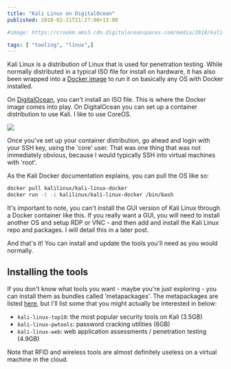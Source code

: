 ```yaml
---
title: "Kali Linux on DigitalOcean"
published: 2018-02-21T21:27:00+13:00

#image: https://crookm.ams3.cdn.digitaloceanspaces.com/media/2018/kali-linux-on-digitalocean--3eb66413-0f33-4801-be73-fc5d4d9c9f0e.png

tags: [ "tooling", "linux",]
---
```


Kali Linux is a distribution of Linux that is used for penetration testing. While normally distributed in a typical ISO file for install on hardware, it has also been wrapped into a [Docker image](https://www.kali.org/news/official-kali-linux-docker-images/) to run it on basically any OS with Docker installed.

On [DigitalOcean](https://m.do.co/c/f8ffd8a5f356), you can't install an ISO file. This is where the Docker image comes into play. On DigitalOcean you can set up a container distribution to use Kali. I like to use CoreOS.

![](https://crookm.ams3.cdn.digitaloceanspaces.com/media/2018/kali-linux-on-digitalocean--19e131a2-72a3-490b-8a15-c95933d53029.png)

Once you've set up your container distribution, go ahead and login with your SSH key, using the 'core' user. That was one thing that was not immediately obvious, because I would typically SSH into virtual machines with 'root'.

As the Kali Docker documentation explains, you can pull the OS like so:

```sh
docker pull kalilinux/kali-linux-docker
docker run -t -i kalilinux/kali-linux-docker /bin/bash
```

It's important to note, you can't install the GUI version of Kali Linux through a Docker container like this. If you really want a GUI, you will need to install another OS and setup RDP or VNC - and then add and install the Kali Linux repo and packages. I will detail this in a later post.

And that's it! You can install and update the tools you'll need as you would normally.

## Installing the tools
If you don't know what tools you want - maybe you're just exploring - you can install them as bundles called 'metapackages'. The metapackages are listed [here](https://www.kali.org/news/kali-linux-metapackages/), but I'll list some that you might actually be interested in below:

* `kali-linux-top10`: the most popular security tools on Kali (3.5GB)
* `kali-linux-pwtools`: password cracking utilities (6GB)
* `kali-linux-web`: web application assessments / penetration testing (4.9GB)

Note that RFID and wireless tools are almost definitely useless on a virtual machine in the cloud.
